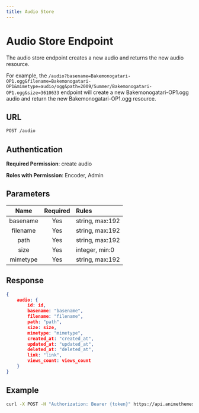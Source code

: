 ```yaml
---
title: Audio Store
---
```


# Audio Store Endpoint

The audio store endpoint creates a new audio and returns the new audio resource.

For example, the `/audio?basename=Bakemonogatari-OP1.ogg&filename=Bakemonogatari-OP1&mimetype=audio/ogg&path=2009/Summer/Bakemonogatari-OP1.ogg&size=3610633` endpoint will create a new Bakemonogatari-OP1.ogg audio and return the new Bakemonogatari-OP1.ogg resource.

## URL

```sh
POST /audio
```

## Authentication

**Required Permission**: create audio

**Roles with Permission**: Encoder, Admin

## Parameters

| Name       | Required | Rules           |
| :--------: | :------: | :-------------- |
| basename   | Yes      | string, max:192 |
| filename   | Yes      | string, max:192 |
| path       | Yes      | string, max:192 |
| size       | Yes      | integer, min:0  |
| mimetype   | Yes      | string, max:192 |

## Response

```json
{
    audio: {
        id: id,
        basename: "basename",
        filename: "filename",
        path: "path",
        size: size,
        mimetype: "mimetype",
        created_at: "created_at",
        updated_at: "updated_at",
        deleted_at: "deleted_at",
        link: "link",
        views_count: views_count
    }
}
```

## Example

```bash
curl -X POST -H "Authorization: Bearer {token}" https://api.animethemes.moe/audio/
```
